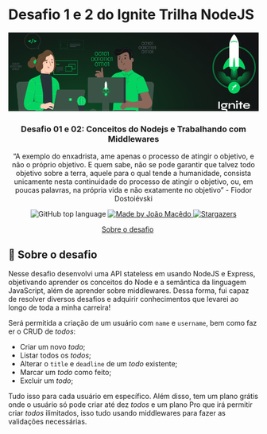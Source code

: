 # Desafio 1 e 2 do Ignite Trilha NodeJS

<img alt="Ignite" src="./assets/capa_ignite.png" />

<h3 align="center">
  Desafio 01 e 02: Conceitos do Nodejs e Trabalhando com Middlewares
</h3>

<p align="center">“A exemplo do enxadrista, ame apenas o processo de atingir o objetivo, e não o próprio objetivo.
E quem sabe, não se pode garantir que talvez todo objetivo sobre a terra, aquele para o qual tende a humanidade,
consista unicamente nesta continuidade do processo de atingir o objetivo, ou, em poucas palavras, na própria vida e 
não exatamente no objetivo”
       - Fiodor Dostoiévski</blockquote>

<p align="center">
  <img alt="GitHub top language" src="https://img.shields.io/github/languages/top/joaomacedx/habitManager?style=flat">

  <a href="https://rocketseat.com.br">
    <img alt="Made by João Macêdo" src="https://img.shields.io/badge/made%20by-João%20Macêdo-orange">
  </a>

  <a href="https://github.com/rocketseat-education/ignite-template-trabalhando-com-middlewares/stargazers">
    <img alt="Stargazers" src="https://img.shields.io/github/stars/rocketseat-education/ignite-template-trabalhando-com-middlewares?style=social">
  </a>
</p>


<p align="center">
  <a href="#rocket-sobre-o-desafio">Sobre o desafio</a>&nbsp;&nbsp;&nbsp;&nbsp;&nbsp;&nbsp;
</p>

## :rocket: Sobre o desafio

Nesse desafio desenvolvi uma API stateless em usando NodeJS e Express, objetivando aprender os conceitos do Node e a semântica da linguagem JavaScript, além de aprender sobre middlewares. Dessa forma, fui capaz de resolver diversos desafios e adquirir conhecimentos que levarei ao
longo de toda a minha carreira!

Será permitida a criação de um usuário com `name` e `username`, bem como fazer o CRUD de *todos*:

- Criar um novo *todo*;
- Listar todos os *todos*;
- Alterar o `title` e `deadline` de um *todo* existente;
- Marcar um *todo* como feito;
- Excluir um *todo*;

Tudo isso para cada usuário em específico. Além disso, tem um plano grátis onde o usuário só pode criar até dez *todos* e um plano Pro que irá permitir criar *todos* ilimitados, isso tudo usando middlewares para fazer as validações necessárias.